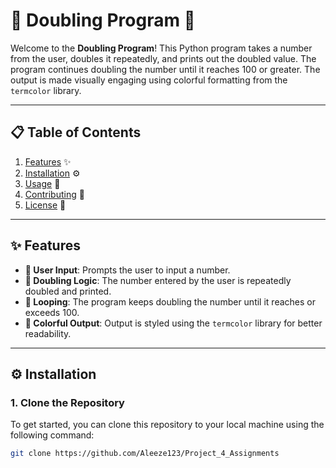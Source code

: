 # 🚀 Doubling Program 🚀

Welcome to the **Doubling Program**! This Python program takes a number from the user, doubles it repeatedly, and prints out the doubled value. The program continues doubling the number until it reaches 100 or greater. The output is made visually engaging using colorful formatting from the `termcolor` library.

---

## 📋 Table of Contents

1. [Features](#features) ✨
2. [Installation](#installation) ⚙️
3. [Usage](#usage) 🚀
4. [Contributing](#contributing) 🤝
5. [License](#license) 📄

---

## ✨ Features

- **📝 User Input**: Prompts the user to input a number.
- **🔁 Doubling Logic**: The number entered by the user is repeatedly doubled and printed.
- **🔢 Looping**: The program keeps doubling the number until it reaches or exceeds 100.
- **🎨 Colorful Output**: Output is styled using the `termcolor` library for better readability.

---

## ⚙️ Installation

### 1. Clone the Repository

To get started, you can clone this repository to your local machine using the following command:

```bash
git clone https://github.com/Aleeze123/Project_4_Assignments
